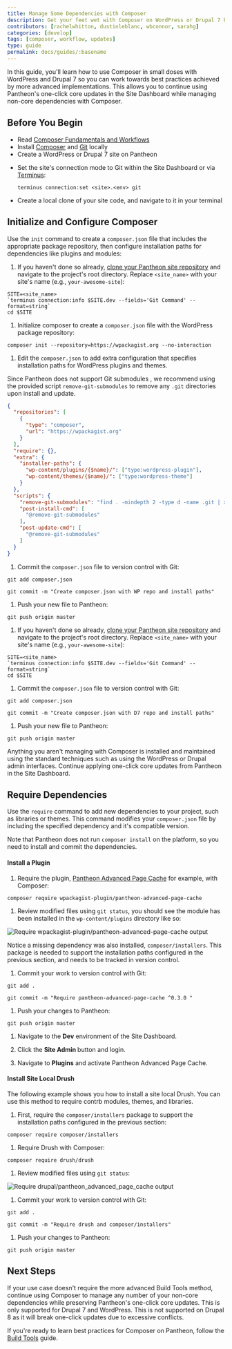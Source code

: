 ```yaml
---
title: Manage Some Dependencies with Composer
description: Get your feet wet with Composer on WordPress or Drupal 7 before going all in.
contributors: [rachelwhitton, dustinleblanc, wbconnor, sarahg]
categories: [develop]
tags: [composer, workflow, updates]
type: guide
permalink: docs/guides/:basename
---
```

In this guide, you'll learn how to use Composer in small doses with WordPress and Drupal 7 so you can work towards best practices achieved by more advanced implementations. This allows you to continue using Pantheon's one-click core updates in the Site Dashboard while managing non-core dependencies with Composer.

## Before You Begin

- Read [Composer Fundamentals and Workflows](/composer)
- Install [Composer](https://getcomposer.org/doc/00-intro.md#installation-linux-unix-osx) and [Git](https://git-scm.com/downloads) locally
- Create a WordPress or Drupal 7 site on Pantheon

<Partial file="notes/partial-composer-adoption-warning.md" />

- Set the site's connection mode to Git within the Site Dashboard or via [Terminus](/terminus):

  ```bash{promptUser: user}
  terminus connection:set <site>.<env> git
  ```

- Create a local clone of your site code, and navigate to it in your terminal

## Initialize and Configure Composer

Use the `init` command to create a `composer.json` file that includes the appropriate package repository, then configure installation paths for dependencies like plugins and modules:

<TabList>

<Tab title="WordPress" id="wp-init" active={true}>

1. If you haven't done so already, [clone your Pantheon site repository](/git/#clone-your-site-codebase) and navigate to the project's root directory. Replace `<site_name>` with your site's name (e.g., `your-awesome-site`):

  ```bash{promptUser: user}
  SITE=<site_name>
  `terminus connection:info $SITE.dev --fields='Git Command' --format=string`
  cd $SITE
  ```

1. Initialize composer to create a `composer.json` file with the WordPress package repository:

  ```bash{promptUser: user}
  composer init --repository=https://wpackagist.org --no-interaction
  ```

1. Edit the `composer.json` to add extra configuration that specifies installation paths for WordPress plugins and themes.

  <Alert title="Note" type="info">

  Since Pantheon does not support Git submodules <Popover title="Git submodules" content="Some Composer packages are added as Git submodules, which place a Git repository within a subdirectory of your site’s repository." />, we recommend using the provided script `remove-git-submodules` to remove any `.git` directories upon install and update.

  </Alert>

  ```json:title=composer.json
  {
    "repositories": [
      {
        "type": "composer",
        "url": "https://wpackagist.org"
      }
    ],
    "require": {},
    "extra": {
      "installer-paths": {
        "wp-content/plugins/{$name}/": ["type:wordpress-plugin"],
        "wp-content/themes/{$name}/": ["type:wordpress-theme"]
      }
    },
    "scripts": {
      "remove-git-submodules": "find . -mindepth 2 -type d -name .git | xargs rm -rf",
      "post-install-cmd": [
        "@remove-git-submodules"
      ],
      "post-update-cmd": [
        "@remove-git-submodules"
      ]
    }
  }
  ```

1. Commit the `composer.json` file to version control with Git:

  ```bash{promptUser: user}
  git add composer.json
  ```

  ```bash{promptUser: user}
  git commit -m "Create composer.json with WP repo and install paths"
  ```

1. Push your new file to Pantheon:

  ```bash{promptUser: user}
  git push origin master
  ```

</Tab>

<Tab title="Drupal 7" id="d7-init">

1. If you haven't done so already, [clone your Pantheon site repository](/git/#clone-your-site-codebase) and navigate to the project's root directory. Replace `<site_name>` with your site's name (e.g., `your-awesome-site`):

  ```bash{promptUser: user}
  SITE=<site_name>
  `terminus connection:info $SITE.dev --fields='Git Command' --format=string`
  cd $SITE
  ```
<Partial file="d7-composer-init.md" />

1. Commit the `composer.json` file to version control with Git:

  ```bash{promptUser: user}
  git add composer.json
  ```

  ```bash{promptUser: user}
  git commit -m "Create composer.json with D7 repo and install paths"
  ```

1. Push your new file to Pantheon:

  ```bash{promptUser: user}
  git push origin master
  ```

</Tab>

</TabList>

Anything you aren't managing with Composer is installed and maintained using the standard techniques such as using the WordPress or Drupal admin interfaces. Continue applying one-click core updates from Pantheon in the Site Dashboard.

## Require Dependencies

Use the `require` command to add new dependencies to your project, such as libraries or themes. This command modifies your `composer.json` file by including the specified dependency and it's compatible version.

Note that Pantheon does not run `composer install` on the platform, so you need to install and commit the dependencies.

<TabList>

<Tab title="WordPress" id="wp-require-papc-id" active={true}>

#### Install a Plugin

1. Require the plugin, [Pantheon Advanced Page Cache](https://wordpress.org/plugins/pantheon-advanced-page-cache/) for example, with Composer:

  ```bash{promptUser: user}
  composer require wpackagist-plugin/pantheon-advanced-page-cache
  ```

1. Review modified files using `git status`, you should see the module has been installed in the `wp-content/plugins` directory like so:

  ![Require wpackagist-plugin/pantheon-advanced-page-cache output](../../images/guides/partial-composer/require-papc-plugin.png)

  Notice a missing dependency was also installed, `composer/installers`. This package is needed to support the installation paths configured in the previous section, and needs to be tracked in version control.

1. Commit your work to version control with Git:

  ```bash{promptUser: user}
  git add .
  ```

  ```bash{promptUser: user}
  git commit -m "Require pantheon-advanced-page-cache ^0.3.0 "
  ```

1. Push your changes to Pantheon:

  ```bash{promptUser: user}
  git push origin master
  ```

1. Navigate to the **<span class="glyphicons glyphicons-wrench"></span> Dev** environment of the Site Dashboard.

1. Click the **Site Admin <span class="glyphicons glyphicons-new-window-alt"></span>** button and login.

1. Navigate to **Plugins** and activate Pantheon Advanced Page Cache.

</Tab>

<Tab title="Drupal 7" id="d7-require-papc-id">

#### Install Site Local Drush

The following example shows you how to install a site local Drush. You can use this method to require contrb modules, themes, and libraries.

1. First, require the `composer/installers` package to support the installation paths configured in the previous section:

  ```bash{promptUser: user}
  composer require composer/installers
  ```

1. Require Drush with Composer:

  ```bash{promptUser: user}
  composer require drush/drush
  ```

1. Review modified files using `git status`:

  ![Require drupal/pantheon_advanced_page_cache output](../../images/guides/partial-composer/require-drush.png)

1. Commit your work to version control with Git:

  ```bash{promptUser: user}
  git add .
  ```

  ```bash{promptUser: user}
  git commit -m "Require drush and composer/installers"
  ```

1. Push your changes to Pantheon:

  ```bash{promptUser: user}
  git push origin master
  ```

</Tab>

</TabList>

## Next Steps

If your use case doesn't require the more advanced Build Tools method, continue using Composer to manage any number of your non-core dependencies while preserving Pantheon's one-click core updates. This is only supported for Drupal 7 and WordPress. This is not supported on Drupal 8 as it will break one-click updates due to excessive conflicts.

If you're ready to learn best practices for Composer on Pantheon, follow the [Build Tools](/guides/build-tools) guide.
